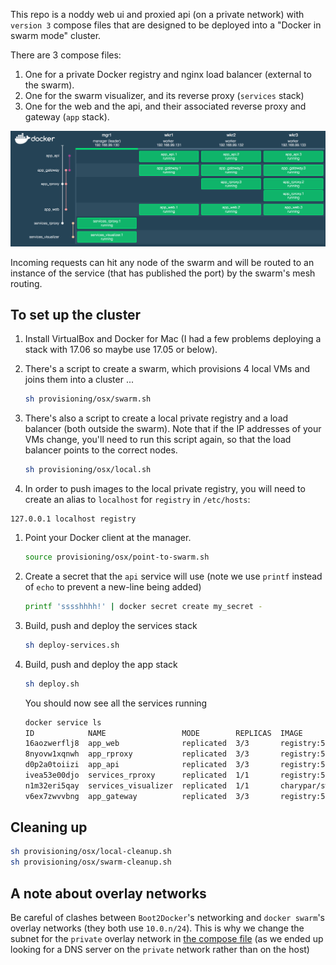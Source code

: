 This repo is a noddy web ui and proxied api (on a private network) with `version 3` compose files that are designed to be deployed into a "Docker in swarm mode" cluster.

There are 3 compose files:
  1. One for a private Docker registry and nginx load balancer (external to the swarm).
  1. One for the swarm visualizer, and its reverse proxy (`services` stack)
  1. One for the web and the api, and their associated reverse proxy and gateway (`app` stack).

![Swarm Visualizer](doc/visualizer.png)

Incoming requests can hit any node of the swarm and will be routed to an instance of the service (that has published the port) by the swarm's mesh routing.

## To set up the cluster
1.  Install VirtualBox and Docker for Mac (I had a few problems deploying a stack with 17.06 so maybe use 17.05 or below).

1.  There's a script to create a swarm, which provisions 4 local VMs and joins them into a cluster ...

    ```bash
    sh provisioning/osx/swarm.sh
    ```

1.  There's also a script to create a local private registry and a load balancer (both outside the swarm). Note that if the IP addresses of your VMs change, you'll need to run this script again, so that the load balancer points to the correct nodes.

    ```sh
    sh provisioning/osx/local.sh
    ```

1. In order to push images to the local private registry, you will need to create an alias to `localhost` for `registry` in `/etc/hosts`:

  ```
  127.0.0.1 localhost registry
  ```

1. Point your Docker client at the manager.

    ```sh
    source provisioning/osx/point-to-swarm.sh
    ```

1.  Create a secret that the `api` service will use (note we use `printf` instead of `echo` to prevent a new-line being added)

    ```sh
    printf 'sssshhhh!' | docker secret create my_secret -
    ```

1.  Build, push and deploy the services stack

    ```sh
    sh deploy-services.sh
    ```

1.  Build, push and deploy the app stack

    ```sh
    sh deploy.sh
    ```

    You should now see all the services running

    ```sh
    docker service ls
    ID            NAME                 MODE        REPLICAS  IMAGE
    16aozwerflj8  app_web              replicated  3/3       registry:5000/web:latest
    8nyovw1xqnwh  app_rproxy           replicated  3/3       registry:5000/app_rproxy:latest
    d0p2a0toiizi  app_api              replicated  3/3       registry:5000/api:latest
    ivea53e00djo  services_rproxy      replicated  1/1       registry:5000/services_rproxy:latest
    n1m32eri5qay  services_visualizer  replicated  1/1       charypar/swarm-dashboard:latest
    v6ex7zwvvbng  app_gateway          replicated  3/3       registry:5000/proxy:latest
    ```

## Cleaning up

```sh
sh provisioning/osx/local-cleanup.sh
sh provisioning/osx/swarm-cleanup.sh
```

A note about overlay networks
-----

Be careful of clashes between `Boot2Docker`'s networking and `docker swarm`'s overlay networks
(they both use `10.0.n/24`). This is why we change the subnet for the `private` overlay network in
[the compose file](./docker-compose-app.yml) (as we ended up looking for a DNS server on the
`private` network rather than on the host)

